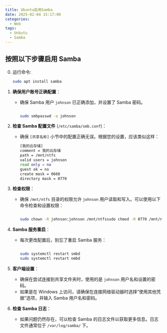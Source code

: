 ```yaml
---
title: Ubuntu启用Samba
date: 2025-02-04 15:17:00
categories:
  - Web
tags:
  - Unbutu
  - Samba
---
```

## 按照以下步骤启用 Samba

0. 运行命令:
    ```bash 
    sudo apt install samba
   ```

1. **确保用户账号正确配置**：

   - 确保 Samba 用户 `johnson` 已正确添加，并设置了 Samba 密码。

     ```bash

     sudo smbpasswd -a johnson

     ```
2. **检查 Samba 配置文件** (`/etc/samba/smb.conf`)：

   - 确保 `[共享名称]` 小节中的配置正确无误。根据您的设置，应该类似这样：

     ```bash
     [我的云存储]
     comment = 我的云存储
     path = /mnt/ntfs
     valid users = johnson
     read only = no
     guest ok = no
     create mask = 0660
     directory mask = 0770

     ```
3. **检查权限**：

   - 确保 `/mnt/ntfs` 目录的权限允许 `johnson` 用户读取和写入。可以使用以下命令检查和设置权限：

     ```bash

     sudo chown -R johnson:johnson /mnt/ntfssudo chmod -R 0770 /mnt/ntfs

     ```
4. **Samba 服务重启**：

   - 每次更改配置后，别忘了重启 Samba 服务：

     ```bash

     sudo systemctl restart smbd
     sudo systemctl restart nmbd

     ```
5. **客户端设置**：

   - 确保在尝试连接到共享文件夹时，使用的是 `johnson` 用户名和设置的密码。
   - 如果是在 Windows 上访问，请确保在连接网络驱动器时选择“使用其他凭据”选项，并输入 Samba 用户名和密码。
6. **检查 Samba 日志**：

   - 如果问题仍然存在，可以检查 Samba 的日志文件以获取更多信息。日志文件通常位于 `/var/log/samba/` 下。
